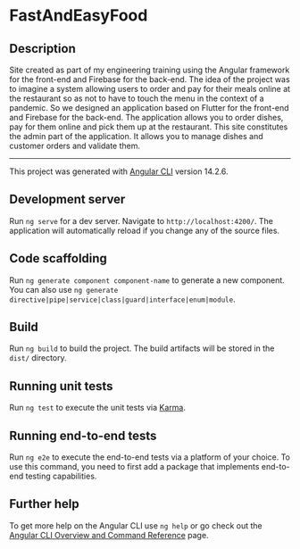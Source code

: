 # FastAndEasyFood

## Description

Site created as part of my engineering training using the Angular framework for the front-end and Firebase for the back-end. The idea of the project was to imagine a system allowing users to order and pay for their meals online at the restaurant so as not to have to touch the menu in the context of a pandemic. So we designed an application based on Flutter for the front-end and Firebase for the back-end. The application allows you to order dishes, pay for them online and pick them up at the restaurant. This site constitutes the admin part of the application. It allows you to manage dishes and customer orders and validate them.

---

This project was generated with [Angular CLI](https://github.com/angular/angular-cli) version 14.2.6.

## Development server

Run `ng serve` for a dev server. Navigate to `http://localhost:4200/`. The application will automatically reload if you change any of the source files.

## Code scaffolding

Run `ng generate component component-name` to generate a new component. You can also use `ng generate directive|pipe|service|class|guard|interface|enum|module`.

## Build

Run `ng build` to build the project. The build artifacts will be stored in the `dist/` directory.

## Running unit tests

Run `ng test` to execute the unit tests via [Karma](https://karma-runner.github.io).

## Running end-to-end tests

Run `ng e2e` to execute the end-to-end tests via a platform of your choice. To use this command, you need to first add a package that implements end-to-end testing capabilities.

## Further help

To get more help on the Angular CLI use `ng help` or go check out the [Angular CLI Overview and Command Reference](https://angular.io/cli) page.
